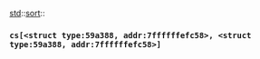 [std](./../../std.md)::[sort](./../sort.md)::
### `cs[<struct type:59a388, addr:7ffffffefc58>, <struct type:59a388, addr:7ffffffefc58>]`
